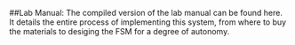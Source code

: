 ##Lab Manual:
The compiled version of the lab manual can be found here. It details the entire process of implementing this system, from where to buy the materials to desiging the FSM for a degree of autonomy.
